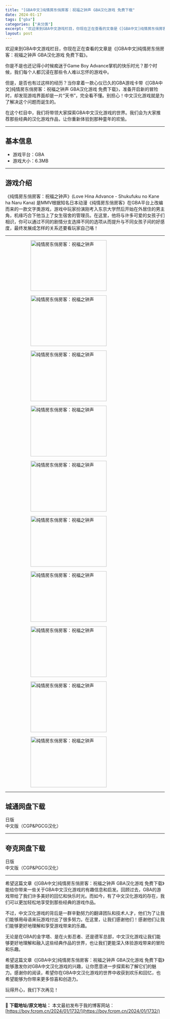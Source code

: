 ```yaml
---
title: "[GBA中文]纯情房东俏房客：祝福之钟声 GBA汉化游戏 免费下载"
date: 2024-01-17
tags: ["gba"]
categories: ["未分类"]
excerpt: "欢迎来到GBA中文游戏栏目，你现在正在查看的文章是《[GBA中文]纯情房东俏房客：祝福之钟声 GBA汉化游戏 免费下载》。 你是不是也还记得小时候痴迷于Game Boy Advance掌机的快乐时光？那个时候，我们每个人都沉浸在那些令人难以忘怀的游戏中。 但是，是否也有过这样的经历？当你拿着一款心仪&hellip;"
layout: post
---
```


欢迎来到GBA中文游戏栏目，你现在正在查看的文章是《[GBA中文]纯情房东俏房客：祝福之钟声 GBA汉化游戏 免费下载》。

你是不是也还记得小时候痴迷于Game Boy Advance掌机的快乐时光？那个时候，我们每个人都沉浸在那些令人难以忘怀的游戏中。

但是，是否也有过这样的经历？当你拿着一款心仪已久的GBA游戏卡带《[GBA中文]纯情房东俏房客：祝福之钟声 GBA汉化游戏 免费下载》，准备开启新的冒险时，却发现游戏界面却是一片“天书”，完全看不懂。别担心！中文汉化游戏就是为了解决这个问题而诞生的。

在这个栏目中，我们将带领大家探索GBA中文汉化游戏的世界。我们会为大家推荐那些经典的汉化游戏作品，让你重新体验到那种童年的欢愉。 <hr><h2>&#22522;&#26412;&#20449;&#24687;</h2> <ul><li>&#28216;&#25103;&#24179;&#21488;&#65306;GBA</li><li>&#28216;&#25103;&#22823;&#23567;&#65306;6.3MB</li></ul><hr><h2>&#28216;&#25103;&#20171;&#32461;</h2> &#12298;&#32431;&#24773;&#25151;&#19996;&#20431;&#25151;&#23458;&#65306;&#31069;&#31119;&#20043;&#38047;&#22768;&#12299;(Love Hina Advance - Shukufuku no Kane ha Naru Kana) &#26159;MMV&#26681;&#25454;&#30693;&#21517;&#26085;&#26412;&#21160;&#28459;&#12298;&#32431;&#24773;&#25151;&#19996;&#20431;&#25151;&#23458;&#12299;&#22312;GBA&#24179;&#21488;&#19978;&#25913;&#32534;&#32780;&#26469;&#30340;&#19968;&#27454;&#25991;&#23383;&#31867;&#28216;&#25103;&#65292;&#28216;&#25103;&#20013;&#29609;&#23478;&#25198;&#28436;&#21018;&#32771;&#20837;&#19996;&#20140;&#22823;&#23398;&#28982;&#21518;&#24320;&#22987;&#22312;&#22806;&#23621;&#20303;&#30340;&#30007;&#20027;&#35282;&#65292;&#26426;&#32536;&#24039;&#21512;&#19979;&#20182;&#24403;&#19978;&#20102;&#22899;&#29983;&#23487;&#33293;&#30340;&#31649;&#29702;&#21592;&#12290;&#22312;&#36825;&#37324;&#65292;&#20182;&#23558;&#19982;&#35768;&#22810;&#21487;&#29233;&#30340;&#22899;&#23401;&#23376;&#20204;&#30456;&#35782;&#65292;&#20320;&#21487;&#20197;&#36890;&#36807;&#19981;&#21516;&#30340;&#21095;&#24773;&#20998;&#25903;&#36873;&#25321;&#19981;&#21516;&#30340;&#36873;&#39033;&#20174;&#32780;&#25552;&#21319;&#19982;&#19981;&#21516;&#22899;&#23401;&#23376;&#38388;&#30340;&#22909;&#24863;&#24230;&#65292;&#26368;&#32456;&#21457;&#23637;&#25104;&#24590;&#26679;&#30340;&#20851;&#31995;&#36824;&#35201;&#30475;&#29609;&#23478;&#33258;&#24049;&#21679;&#65281; <hr><figure><figure><img loading="lazy" decoding="async" width="240" height="160" data-id="6922" src="https://boy.fcrom.cn/wp-content/uploads/2024/01/20240116_65a63c4472e3b.png" title="&#32431;&#24773;&#25151;&#19996;&#20431;&#25151;&#23458;&#65306;&#31069;&#31119;&#20043;&#38047;&#22768;-1" alt="纯情房东俏房客：祝福之钟声"></figure><figure><img loading="lazy" decoding="async" width="240" height="160" data-id="6923" src="https://boy.fcrom.cn/wp-content/uploads/2024/01/20240116_65a63c4497aa4.png" title="&#32431;&#24773;&#25151;&#19996;&#20431;&#25151;&#23458;&#65306;&#31069;&#31119;&#20043;&#38047;&#22768;-2" alt="纯情房东俏房客：祝福之钟声"></figure><figure><img loading="lazy" decoding="async" width="240" height="160" data-id="6924" src="https://boy.fcrom.cn/wp-content/uploads/2024/01/20240116_65a63c44bd2e9.png" title="&#32431;&#24773;&#25151;&#19996;&#20431;&#25151;&#23458;&#65306;&#31069;&#31119;&#20043;&#38047;&#22768;-3" alt="纯情房东俏房客：祝福之钟声"></figure><figure><img loading="lazy" decoding="async" width="240" height="160" data-id="6926" src="https://boy.fcrom.cn/wp-content/uploads/2024/01/20240116_65a63c44ebb74.png" title="&#32431;&#24773;&#25151;&#19996;&#20431;&#25151;&#23458;&#65306;&#31069;&#31119;&#20043;&#38047;&#22768;-4" alt="纯情房东俏房客：祝福之钟声"></figure><figure><img loading="lazy" decoding="async" width="240" height="160" data-id="6925" src="https://boy.fcrom.cn/wp-content/uploads/2024/01/20240116_65a63c4519e17.png" title="&#32431;&#24773;&#25151;&#19996;&#20431;&#25151;&#23458;&#65306;&#31069;&#31119;&#20043;&#38047;&#22768;-5" alt="纯情房东俏房客：祝福之钟声"></figure><figure><img loading="lazy" decoding="async" width="240" height="160" data-id="6927" src="https://boy.fcrom.cn/wp-content/uploads/2024/01/20240116_65a63c453e1a9.png" title="&#32431;&#24773;&#25151;&#19996;&#20431;&#25151;&#23458;&#65306;&#31069;&#31119;&#20043;&#38047;&#22768;-6" alt="纯情房东俏房客：祝福之钟声"></figure><figure><img loading="lazy" decoding="async" width="240" height="160" data-id="6928" src="https://boy.fcrom.cn/wp-content/uploads/2024/01/20240116_65a63c456a56d.png" title="&#32431;&#24773;&#25151;&#19996;&#20431;&#25151;&#23458;&#65306;&#31069;&#31119;&#20043;&#38047;&#22768;" alt="纯情房东俏房客：祝福之钟声"></figure><figure><img loading="lazy" decoding="async" width="240" height="160" data-id="6929" src="https://boy.fcrom.cn/wp-content/uploads/2024/01/20240116_65a63c459503c.png" title="&#32431;&#24773;&#25151;&#19996;&#20431;&#25151;&#23458;&#65306;&#31069;&#31119;&#20043;&#38047;&#22768;" alt="纯情房东俏房客：祝福之钟声"></figure><figure><img loading="lazy" decoding="async" width="240" height="160" data-id="6930" src="https://boy.fcrom.cn/wp-content/uploads/2024/01/20240116_65a63c45b9590.png" title="&#32431;&#24773;&#25151;&#19996;&#20431;&#25151;&#23458;&#65306;&#31069;&#31119;&#20043;&#38047;&#22768;" alt="纯情房东俏房客：祝福之钟声"></figure><figure><img loading="lazy" decoding="async" width="240" height="160" data-id="6931" src="https://boy.fcrom.cn/wp-content/uploads/2024/01/20240116_65a63c45e0f4d.png" title="&#32431;&#24773;&#25151;&#19996;&#20431;&#25151;&#23458;&#65306;&#31069;&#31119;&#20043;&#38047;&#22768;" alt="纯情房东俏房客：祝福之钟声"></figure></figure><div><div> <hr><h2>&#22478;&#36890;&#32593;&#30424;&#19979;&#36733;</h2> <div> <div>&#26085;&#29256;</div> <div>&#20013;&#25991;&#29256;&#65288;CGP&amp;PGCG&#27721;&#21270;&#65289;</div> </div> </div></div> <hr><h2>&#22840;&#20811;&#32593;&#30424;&#19979;&#36733;</h2> <div> <div>&#26085;&#29256;</div> <div>&#20013;&#25991;&#29256;&#65288;CGP&amp;PGCG&#27721;&#21270;&#65289;</div> </div> <hr>希望这篇文章《[GBA中文]纯情房东俏房客：祝福之钟声 GBA汉化游戏 免费下载》能给你带来一些关于GBA中文汉化游戏的有趣信息和启发。回顾过去，GBA的游戏带给了我们许多美好的回忆和快乐时光。而如今，有了中文汉化游戏的存在，我们可以更加轻松地享受到那些经典的游戏作品。

不过，中文汉化游戏的背后是一群辛勤努力的翻译团队和技术人才，他们为了让我们能够用母语来玩游戏付出了很多努力。在这里，让我们感谢他们！感谢他们让我们能够更好地理解和享受游戏带来的乐趣。

无论是在GBA的金字塔、是在火影忍者、还是德军总部，中文汉化游戏让我们能够更好地理解和融入这些经典作品的世界，也让我们更能深入体验游戏带来的冒险和乐趣。

希望这篇文章《[GBA中文]纯情房东俏房客：祝福之钟声 GBA汉化游戏 免费下载》能够激发你对GBA中文汉化游戏的兴趣，让你愿意进一步探索和了解它们的魅力。感谢你的阅读，希望你在GBA中文汉化游戏的世界中收获到欢乐和回忆，也希望能够为你带来更多惊喜和创造力。

玩得开心，我们下次再见！

---
📖 **下载地址/原文地址：** 本文最初发布于我的博客网站：[https://boy.fcrom.cn/2024/01/1732/](https://boy.fcrom.cn/2024/01/1732/)
